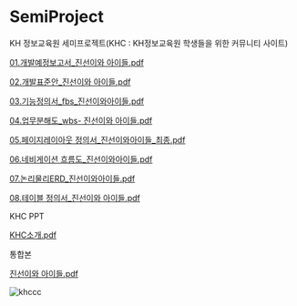 # SemiProject

KH 정보교육원 세미프로젝트(KHC : KH정보교육원 학생들을 위한 커뮤니티 사이트)

[01.개발예정보고서_진선이와 아이들.pdf](https://github.com/baekh93/SemiProject/files/2922059/01._.pdf)

[02.개발표준안_진선이와 아이들.pdf](https://github.com/baekh93/SemiProject/files/2922060/02._.pdf)

[03.기능정의서_fbs_진선이와아이들.pdf](https://github.com/baekh93/SemiProject/files/2922061/03._fbs_.pdf)

[04.업무분해도_wbs- 진선이와 아이들.pdf](https://github.com/baekh93/SemiProject/files/2922062/04._wbs-.pdf)

[05.페이지레이아웃 정의서_진선이와아이들_최종.pdf](https://github.com/baekh93/SemiProject/files/2922063/05._._.pdf)

[06.네비게이션 흐름도_진선이와아이들.pdf](https://github.com/baekh93/SemiProject/files/2922064/06._.pdf)

[07.논리물리ERD_진선이와아이들.pdf](https://github.com/baekh93/SemiProject/files/2922065/08.ERD_.pdf)

[08.테이블 정의서_진선이와 아이들.pdf](https://github.com/baekh93/SemiProject/files/2922066/09._.pdf)

KHC PPT

[KHC소개.pdf](https://github.com/baekh93/SemiProject/files/2922067/KHC.pdf)

통합본

[진선이와 아이들.pdf](https://github.com/baekh93/SemiProject/files/2922068/default.pdf)

![khccc](https://user-images.githubusercontent.com/45020744/54532143-6b10df00-49ca-11e9-9ba5-0748d0f94436.PNG)
